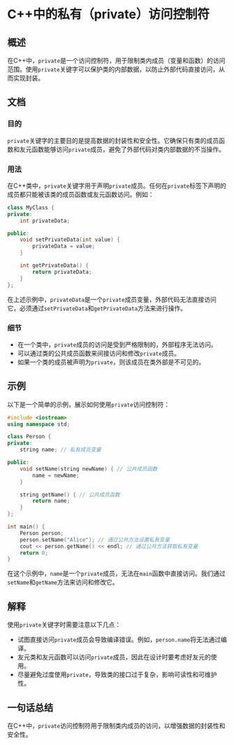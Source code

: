 <!--
Meta Description: # C++中的私有（private）访问控制符 ## 概述 在C++中，`private`是一个访问控制符，用于限制类内成员（变量和函数）的访问范围。使用`private`关键字可以保护类的内部数据，以防止外部代码直接访问，从而实现封装。 ## 文档 ### 目的 `private`关键字的主要目的...
Meta Keywords: private, person, name, int, privatedata
-->

# C++中的私有（private）访问控制符

## 概述
在C++中，`private`是一个访问控制符，用于限制类内成员（变量和函数）的访问范围。使用`private`关键字可以保护类的内部数据，以防止外部代码直接访问，从而实现封装。

## 文档
### 目的
`private`关键字的主要目的是提高数据的封装性和安全性。它确保只有类的成员函数和友元函数能够访问`private`成员，避免了外部代码对类内部数据的不当操作。

### 用法
在C++类中，`private`关键字用于声明`private`成员。任何在`private`标签下声明的成员都只能被该类的成员函数或友元函数访问。例如：

```cpp
class MyClass {
private:
    int privateData;

public:
    void setPrivateData(int value) {
        privateData = value;
    }

    int getPrivateData() {
        return privateData;
    }
};
```

在上述示例中，`privateData`是一个`private`成员变量，外部代码无法直接访问它，必须通过`setPrivateData`和`getPrivateData`方法来进行操作。

### 细节
- 在一个类中，`private`成员的访问是受到严格限制的，外部程序无法访问。
- 可以通过类的公共成员函数来间接访问和修改`private`成员。
- 如果一个类的成员被声明为`private`，则该成员在类外部是不可见的。

## 示例
以下是一个简单的示例，展示如何使用`private`访问控制符：

```cpp
#include <iostream>
using namespace std;

class Person {
private:
    string name; // 私有成员变量

public:
    void setName(string newName) { // 公共成员函数
        name = newName;
    }

    string getName() { // 公共成员函数
        return name;
    }
};

int main() {
    Person person;
    person.setName("Alice"); // 通过公共方法设置私有变量
    cout << person.getName() << endl; // 通过公共方法获取私有变量
    return 0;
}
```

在这个示例中，`name`是一个`private`成员，无法在`main`函数中直接访问。我们通过`setName`和`getName`方法来访问和修改它。

## 解释
使用`private`关键字时需要注意以下几点：
- 试图直接访问`private`成员会导致编译错误。例如，`person.name`将无法通过编译。
- 友元类和友元函数可以访问`private`成员，因此在设计时要考虑好友元的使用。
- 尽量避免过度使用`private`，导致类的接口过于复杂，影响可读性和可维护性。

## 一句话总结
在C++中，`private`访问控制符用于限制类内成员的访问，以增强数据的封装性和安全性。
